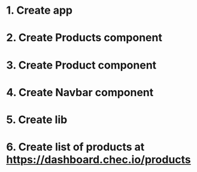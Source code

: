 # 1. Create app
# 2. Create Products component
# 3. Create Product component
# 4. Create Navbar component
# 5. Create lib
# 6. Create list of products at https://dashboard.chec.io/products
